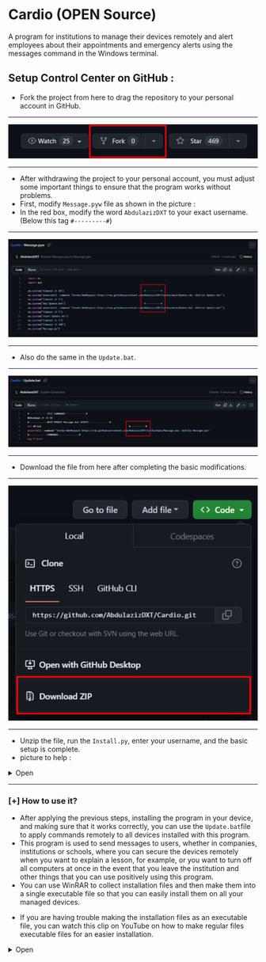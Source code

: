 # Cardio (OPEN Source)
A program for institutions to manage their devices remotely and alert employees about their appointments and emergency alerts using the messages command in the Windows terminal.
## Setup Control Center on GitHub :
- Fork the project from here to drag the repository to your personal account in GitHub.
- -------------------------------------------------------------------------------
![Cardio](https://raw.githubusercontent.com/AbdulazizDXT/Cardio/main/Picture.png)
- --------------------------------------------------------------------------------
- After withdrawing the project to your personal account, you must adjust some important things to ensure that the program works without problems.
- First, modify ```Message.pyw``` file as shown in the picture :
- In the red box, modify the word ```AbdulazizDXT``` to your exact username. (Below this tag ```#---------#```)
- -------------------------------------------------------------------------------
![Cardio](https://raw.githubusercontent.com/AbdulazizDXT/Cardio/main/Picture-1.png)
- --------------------------------------------------------------------------------
- Also do the same in the ```Update.bat```.
- -------------------------------------------------------------------------------
![Cardio](https://raw.githubusercontent.com/AbdulazizDXT/Cardio/main/Picture-2.png)
- --------------------------------------------------------------------------------
- Download the file from here after completing the basic modifications.
- -------------------------------------------------------------------------------
![Cardio](https://raw.githubusercontent.com/AbdulazizDXT/Cardio/main/Picture-3.png)
- --------------------------------------------------------------------------------
- Unzip the file, run the ```Install.py```, enter your username, and the basic setup is complete.
- picture to help :


<details>
 <summary>Open</summary>
 <p align="center">
  <img src="https://raw.githubusercontent.com/AbdulazizDXT/Cardio/main/Help.gif">
</p>
</details>

- --------------------------------------------------------------------------------

### [+] How to use it?
- After applying the previous steps, installing the program in your device, and making sure that it works correctly, you can use the ```Update.bat```file to apply commands remotely to all devices installed with this program.
- This program is used to send messages to users, whether in companies, institutions or schools, where you can secure the devices remotely when you want to explain a lesson, for example, or you want to turn off all computers at once in the event that you leave the institution and other things that you can use positively using this program.
- You can use WinRAR to collect installation files and then make them into a single executable file so that you can easily install them on all your managed devices.
* If you are having trouble making the installation files as an executable file, you can watch this clip on YouTube on how to make regular files executable files for an easier installation.


<details>
 <summary>Open</summary>
 <p>
 
 - http://www.youtube.com/watch?v=nUwK76A0G7M
  
 - https://www.youtube.com/watch?v=V9XKyG2VtbM
</p>
</details>
